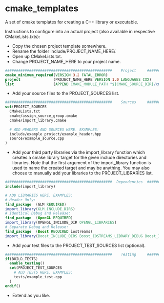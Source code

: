 # cmake_templates
A set of cmake templates for creating a C++ library or executable.

Instructions to configure into an actual project (also available in respective CMakeLists.txts):
- Copy the chosen project template somewhere.
- Rename the folder include/PROJECT_NAME_HERE/.
- Open up CMakeLists.txt.
- Change PROJECT_NAME_HERE to your project name.
```cmake
#################################################    Project     #################################################
cmake_minimum_required(VERSION 3.2 FATAL_ERROR)
project               (PROJECT_NAME_HERE VERSION 1.0 LANGUAGES CXX)
list                  (APPEND CMAKE_MODULE_PATH "${CMAKE_SOURCE_DIR}/cmake")
```
- Add your source files to the PROJECT_SOURCES list.
```cmake
#################################################    Sources     #################################################
set(PROJECT_SOURCES
  CMakeLists.txt
  cmake/assign_source_group.cmake
  cmake/import_library.cmake
  
  # ADD HEADERS AND SOURCES HERE. EXAMPLES:
  include/example_project/example_header.hpp
  source/example_source.cpp
)
```
- Add your third party libraries via the import_library function which creates a cmake library target for the given 
include directories and libraries. Note that the first argument of the import_library function is used to 
name the created target and may be anything. You may also choose to manually add your libraries to the 
PROJECT_LIBRARIES list.
```cmake
#################################################  Dependencies  #################################################
include(import_library)

# ADD LIBRARIES HERE. EXAMPLES:
# Header Only:
find_package  (GLM REQUIRED)
import_library(GLM_INCLUDE_DIRS)
# Identical Debug and Release:
find_package  (OpenGL REQUIRED)
import_library(OPENGL_INCLUDE_DIR OPENGL_LIBRARIES)
# Separate Debug and Release:
find_package  (Boost REQUIRED iostreams)
import_library(Boost_INCLUDE_DIRS Boost_IOSTREAMS_LIBRARY_DEBUG Boost_IOSTREAMS_LIBRARY_RELEASE)
```
- Add your test files to the PROJECT_TEST_SOURCES list (optional).
```cmake
#################################################    Testing     #################################################
if(BUILD_TESTS)
  enable_testing()
  set(PROJECT_TEST_SOURCES
    # ADD TESTS HERE. EXAMPLES:
    tests/example_test.cpp
  )
endif()
```
- Extend as you like.
